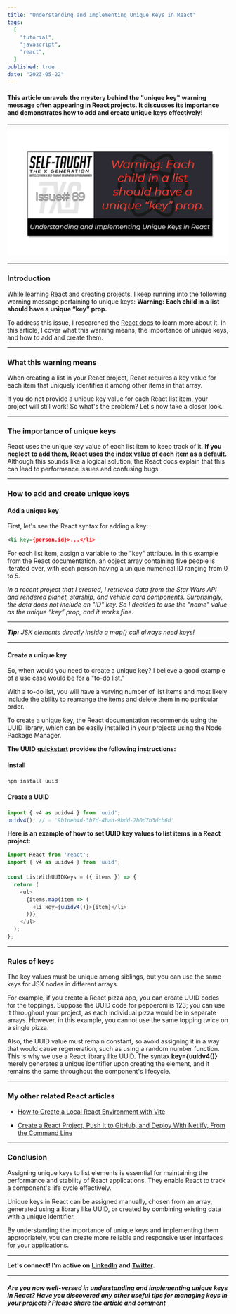 ```yaml
---
title: "Understanding and Implementing Unique Keys in React"
tags:
  [
    "tutorial",
    "javascript",
    "react",
  ]
published: true
date: "2023-05-22"
---
```


#### This article unravels the mystery behind the "unique key" warning message often appearing in React projects. It discusses its importance and demonstrates how to add and create unique keys effectively!

---

![TN-TXG-89](img/05-22-2023/TN-TXG-89.png)

---

### Introduction

While learning React and creating projects, I keep running into the following warning message pertaining to unique keys: **Warning: Each child in a list should have a unique “key” prop.**

To address this issue, I researched the [React docs](https://react.dev/learn/rendering-lists#keeping-list-items-in-order-with-key) to learn more about it. In this article, I cover what this warning means, the importance of unique keys, and how to add and create them.

---

### What this warning means

When creating a list in your React project, React requires a key value for each item that uniquely identifies it among other items in that array.

If you do not provide a unique key value for each React list item, your project will still work! So what's the problem? Let's now take a closer look.

---

### The importance of unique keys

React uses the unique key value of each list item to keep track of it. **If you neglect to add them, React uses the index value of each item as a default.** Although this sounds like a logical solution, the React docs explain that this can lead to performance issues and confusing bugs.

---

### How to add and create unique keys

#### Add a unique key

First, let's see the React syntax for adding a key:

```xml
<li key={person.id}>...</li>
```

For each list item, assign a variable to the "key" attribute. In this example from the React documentation, an object array containing five people is iterated over, with each person having a unique numerical ID ranging from 0 to 5.

*In a recent project that I created, I retrieved data from the Star Wars API and rendered planet, starship, and vehicle card components. Surprisingly, the data does not include an "ID" key. So I decided to use the "name" value as the unique “key” prop, and it works fine.*

---

***Tip:*** *JSX elements directly inside a map() call always need keys!*

---

#### Create a unique key

So, when would you need to create a unique key? I believe a good example of a use case would be for a "to-do list."

With a to-do list, you will have a varying number of list items and most likely include the ability to rearrange the items and delete them in no particular order.

To create a unique key, the React documentation recommends using the UUID library, which can be easily installed in your projects using the Node Package Manager.

**The UUID** [**quickstart**](https://www.npmjs.com/package/uuid) **provides the following instructions:**

#### Install

```javascript
npm install uuid
```

#### Create a UUID

```javascript
import { v4 as uuidv4 } from 'uuid';
uuidv4(); // ⇨ '9b1deb4d-3b7d-4bad-9bdd-2b0d7b3dcb6d'
```

**Here is an example of how to set UUID key values to list items in a React project:**

```javascript
import React from 'react';
import { v4 as uuidv4 } from 'uuid';

const ListWithUUIDKeys = ({ items }) => {
  return (
    <ul>
      {items.map(item => (
        <li key={uuidv4()}>{item}</li>
      ))}
    </ul>
  );
};
```

---

### **Rules of keys**

The key values must be unique among siblings, but you can use the same keys for JSX nodes in different arrays.

For example, if you create a React pizza app, you can create UUID codes for the toppings. Suppose the UUID code for pepperoni is 123; you can use it throughout your project, as each individual pizza would be in separate arrays. However, in this example, you cannot use the same topping twice on a single pizza.

Also, the UUID value must remain constant, so avoid assigning it in a way that would cause regeneration, such as using a random number function. This is why we use a React library like UUID. The syntax **key={uuidv4()}** merely generates a unique identifier upon creating the element, and it remains the same throughout the component's lifecycle.

---

### My other related React articles

* [How to Create a Local React Environment with Vite](https://selftaughttxg.com/2023/03-23/how-to-create-a-local-react-environment-with-vite/)
    
* [Create a React Project, Push It to GitHub, and Deploy With Netlify, From the Command Line](https://selftaughttxg.com/2023/03-23/create-a-react-project-push-it-to-github-and-deploy-with-netlify-from-the-command-line/)
    

---

### Conclusion

Assigning unique keys to list elements is essential for maintaining the performance and stability of React applications. They enable React to track a component's life cycle effectively.

Unique keys in React can be assigned manually, chosen from an array, generated using a library like UUID, or created by combining existing data with a unique identifier.

By understanding the importance of unique keys and implementing them appropriately, you can create more reliable and responsive user interfaces for your applications.

---

**Let's connect! I'm active on** [**LinkedIn**](https://www.linkedin.com/in/michaeljudelarocca/) **and** [**Twitter**](https://twitter.com/MikeJudeLarocca)**.**

---

###### ***Are you now well-versed in understanding and implementing unique keys in React? Have you discovered any other useful tips for managing keys in your projects? Please share the article and comment***